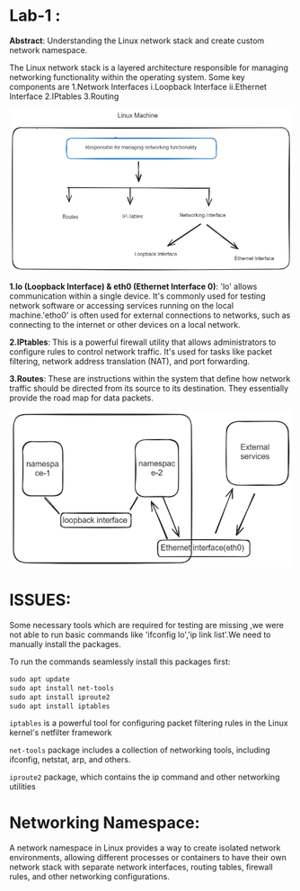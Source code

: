 # Lab-1 : 


**Abstract**: Understanding the Linux network stack and create custom network namespace. 

The Linux network stack is a layered architecture responsible for managing networking functionality within the operating system. Some key components are 
1.Network Interfaces 
     i.Loopback Interface 
     ii.Ethernet Interface
2.IPtables
3.Routing

<img src="./images/1.png" width="600">

**1.lo (Loopback Interface) & eth0 (Ethernet Interface 0)**: 'lo' allows communication within a single device. It's commonly used for testing network software or accessing services running on the local machine.'etho0' is often used for external connections to networks, such as connecting to the internet or other devices on a local network.

**2.IPtables**: This is a powerful firewall utility that allows administrators to configure rules to control network traffic. It's used for tasks like packet filtering, network address translation (NAT), and port forwarding.

**3.Routes**: These are instructions within the system that define how network traffic should be directed from its source to its destination. They essentially provide the road map for data packets.


<img src="./images/2.png" width="600">

# ISSUES:

Some necessary tools which are required for testing are missing ,we were not able to run basic commands like 'ifconfig lo','ip link list'.We need to manually install the packages.

To run the commands seamlessly install this packages first:

```
sudo apt update
sudo apt install net-tools
sudo apt install iproute2
sudo apt install iptables
```
 
 ``iptables`` is a powerful tool for configuring packet filtering rules in the Linux kernel's netfilter framework


``net-tools`` package includes a collection of networking tools, including ifconfig, netstat, arp, and others.

``iproute2`` package, which contains the ip command and other networking utilities

# Networking Namespace:

A network namespace in Linux provides a way to create isolated network environments, allowing different processes or containers to have their own network stack with separate network interfaces, routing tables, firewall rules, and other networking configurations. 
